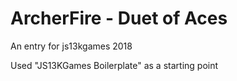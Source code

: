 # ArcherFire - Duet of Aces

An entry for js13kgames 2018

Used "JS13KGames Boilerplate" as a starting point